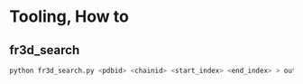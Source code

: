 # Tooling, How to
## fr3d_search
```bash
python fr3d_search.py <pdbid> <chainid> <start_index> <end_index> > output.txt
```
